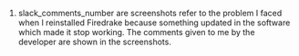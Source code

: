 1. slack_comments_number are screenshots refer to the problem I faced when I reinstalled Firedrake because something updated in the software which made it stop working. The comments given to me by the developer are shown in the screenshots.
